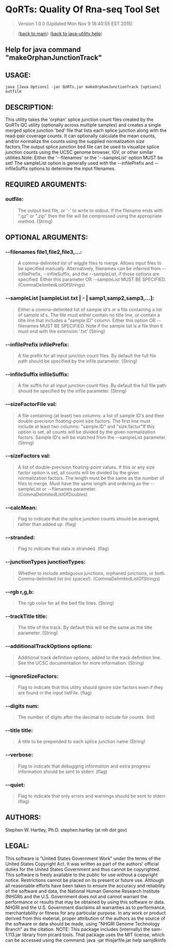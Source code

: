 # QoRTs: Quality Of Rna-seq Tool Set
> Version 1.0.0 (Updated Mon Nov  9 18:40:55 EST 2015)

> ([back to main](../index.html)) ([back to java-utility help](index.html))

## Help for java command "makeOrphanJunctionTrack"

## USAGE:

    java [Java Options] -jar QoRTs.jar makeOrphanJunctionTrack [options] outfile


## DESCRIPTION:

This utility takes the 'orphan' splice junction count files created by the QoRTs QC utility \(optionally across multiple samples\) and creates a single merged splice junction 'bed' file that lists each splice junction along with the read\-pair coverage counts\. It can optionally calculate the mean counts, and/or normalize the counts using the supplied normalization size factors\.The output splice junction bed file can be used to visualize splice junction counts using the UCSC genome browser, IGV, or other similar utilities\.Note: Either the '\-\-filenames' or the '\-\-sampleList' option MUST be set\! The sampleList option is generally used with the \-\-infilePrefix and \-\-infileSuffix options to determine the input filenames\.

## REQUIRED ARGUMENTS:
### outfile:

> The output bed file, or '-' to write to stdout. If the filename ends with ".gz" or ".zip" then the file will be compressed using the appropriate method. (String)



## OPTIONAL ARGUMENTS:
### --filenames file1,file2,file3,...:

> A comma-delimited list of wiggle files to merge. Allows input files to be specified manually. Alternatively, filenames can be inferred from --infilePrefix, --infileSuffix, and the --sampleList, if those options are specified. Either this parameter OR --sampleList MUST BE SPECIFIED. (CommaDelimitedListOfStrings)

### --sampleList [sampleList.txt | - | samp1,samp2,samp3,...]:

> Either a comma-delimited list of sample id's or a file containing a list of sample id's. The file must either contain no title line, or contain a title line that includes a "sample.ID" column. Either this option OR --filenames MUST BE SPECIFIED. Note if the sample list is a file then it must end with the extension '.txt' (String)

### --infilePrefix infilePrefix:

> A file prefix for all input junction count files. By default the full file path should be specified by the infile parameter. (String)

### --infileSuffix infileSuffix:

> A file suffix for all input junction count files. By default the full file path should be specified by the infile parameter. (String)

### --sizeFactorFile val:

> A file containing (at least) two columns: a list of sample ID's and their double-precision floating-point size factors. The first line must include at least two columns: "sample.ID" and "size.factor"If this option is set, all counts will be divided by the given normalization factors. Sample ID's will be matched from the --sampleList parameter. (String)

### --sizeFactors val:

> A list of double-precision floating-point values. If this or any size factor option is set, all counts will be divided by the given normalization factors. The length must be the same as the number of files to merge. Must have the same length and ordering as the --sampleList or --filenames parameter. (CommaDelimitedListOfDoubles)

### --calcMean:

> Flag to indicate that the splice junction counts should be averaged, rather than added up. (flag)

### --stranded:

> Flag to indicate that data is stranded. (flag)

### --junctionTypes junctionTypes:

> Whether to include ambiguous junctions, orphaned junctions, or both. Comma-delimited list (no spaces!). (CommaDelimitedListOfStrings)

### --rgb r,g,b:

> The rgb color for all the bed file lines. (String)

### --trackTitle title:

> The title of the track. By default this will be the same as the title parameter. (String)

### --additionalTrackOptions options:

> Additional track definition options, added to the track definition line. See the UCSC documentation for more information. (String)

### --ignoreSizeFactors:

> Flag to indicate that this utility should ignore size factors even if they are found in the input listFile. (flag)

### --digits num:

> The number of digits after the decimal to include for counts. (Int)

### --title title:

> A title to be prepended to each splice junction name (String)

### --verbose:

> Flag to indicate that debugging information and extra progress information should be sent to stderr. (flag)

### --quiet:

> Flag to indicate that only errors and warnings should be sent to stderr. (flag)

## AUTHORS:

Stephen W\. Hartley, Ph\.D\. stephen\.hartley \(at nih dot gov\)

## LEGAL:

 This software is "United States Government Work" under the terms of the United States Copyright  Act\.  It was written as part of the authors' official duties for the United States Government and  thus cannot be copyrighted\.  This software is freely available to the public for use without a  copyright notice\.  Restrictions cannot be placed on its present or future use\.  Although all reasonable efforts have been taken to ensure the accuracy and reliability of the  software and data, the National Human Genome Research Institute \(NHGRI\) and the U\.S\. Government  does not and cannot warrant the performance or results that may be obtained by using this software  or data\.  NHGRI and the U\.S\. Government disclaims all warranties as to performance, merchantability  or fitness for any particular purpose\.  In any work or product derived from this material, proper attribution of the authors as the source  of the software or data should be made, using "NHGRI Genome Technology Branch" as the citation\.  NOTE: This package includes \(internally\) the sam\-1\.113\.jar library from picard tools\. That package uses the MIT license, which can be accessed using the command:  java \-jar thisjarfile\.jar help samjdkinfo


